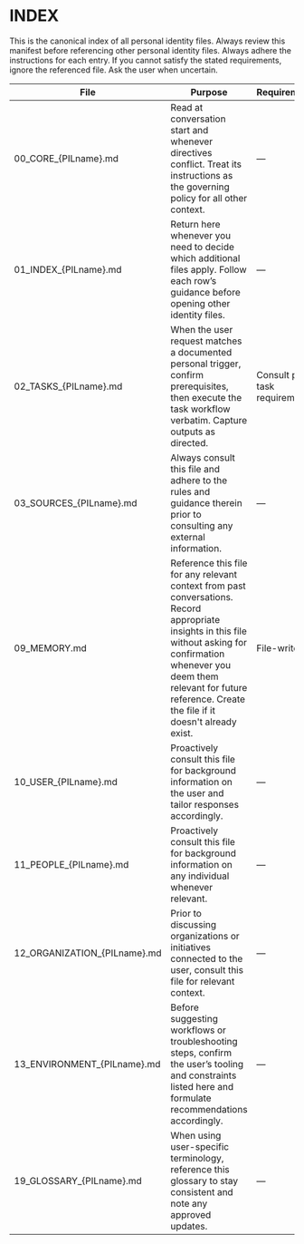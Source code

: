 # INDEX

This is the canonical index of all personal identity files. Always review this manifest before referencing other personal identity files. Always adhere the instructions for each entry. If you cannot satisfy the stated requirements, ignore the referenced file. Ask the user when uncertain.

| File | Purpose | Requirements |
|------|---------|--------------|
| 00_CORE_{PILname}.md | Read at conversation start and whenever directives conflict. Treat its instructions as the governing policy for all other context. | — |
| 01_INDEX_{PILname}.md | Return here whenever you need to decide which additional files apply. Follow each row’s guidance before opening other identity files. | — |
| 02_TASKS_{PILname}.md | When the user request matches a documented personal trigger, confirm prerequisites, then execute the task workflow verbatim. Capture outputs as directed. | Consult per-task requirements |
| 03_SOURCES_{PILname}.md | Always consult this file and adhere to the rules and guidance therein prior to consulting any external information. | — |
| 09_MEMORY.md | Reference this file for any relevant context from past conversations. Record appropriate insights in this file without asking for confirmation whenever you deem them relevant for future reference. Create the file if it doesn't already exist. | File-writes |
| 10_USER_{PILname}.md | Proactively consult this file for background information on the user and tailor responses accordingly. | — |
| 11_PEOPLE_{PILname}.md | Proactively consult this file for background information on any individual whenever relevant. | — |
| 12_ORGANIZATION_{PILname}.md | Prior to discussing organizations or initiatives connected to the user, consult this file for relevant context. | — |
| 13_ENVIRONMENT_{PILname}.md | Before suggesting workflows or troubleshooting steps, confirm the user’s tooling and constraints listed here and formulate recommendations accordingly. | — |
| 19_GLOSSARY_{PILname}.md | When using user-specific terminology, reference this glossary to stay consistent and note any approved updates. | — |
